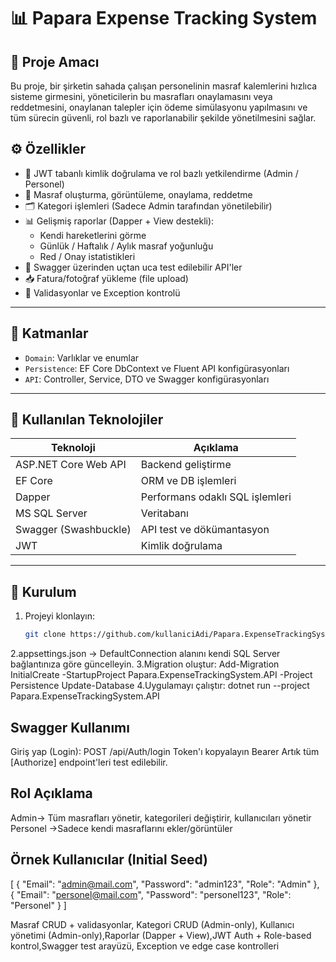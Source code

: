 # 📊 Papara Expense Tracking System

## 🎯 Proje Amacı

Bu proje, bir şirketin sahada çalışan personelinin masraf kalemlerini hızlıca sisteme girmesini, yöneticilerin bu masrafları onaylamasını veya reddetmesini, onaylanan talepler için ödeme simülasyonu yapılmasını ve tüm sürecin güvenli, rol bazlı ve raporlanabilir şekilde yönetilmesini sağlar.

## ⚙️ Özellikler

- 🔐 JWT tabanlı kimlik doğrulama ve rol bazlı yetkilendirme (Admin / Personel)
- 🧾 Masraf oluşturma, görüntüleme, onaylama, reddetme
- 🗂 Kategori işlemleri (Sadece Admin tarafından yönetilebilir)
- 📊 Gelişmiş raporlar (Dapper + View destekli):
  - Kendi hareketlerini görme
  - Günlük / Haftalık / Aylık masraf yoğunluğu
  - Red / Onay istatistikleri
- 🧪 Swagger üzerinden uçtan uca test edilebilir API'ler
- 📥 Fatura/fotoğraf yükleme (file upload)
- 📌 Validasyonlar ve Exception kontrolü

---

## 🧱 Katmanlar

- `Domain`: Varlıklar ve enumlar
- `Persistence`: EF Core DbContext ve Fluent API konfigürasyonları
- `API`: Controller, Service, DTO ve Swagger konfigürasyonları

---

## 🧪 Kullanılan Teknolojiler

| Teknoloji           | Açıklama                          |
|---------------------|-----------------------------------|
| ASP.NET Core Web API| Backend geliştirme                |
| EF Core             | ORM ve DB işlemleri               |
| Dapper              | Performans odaklı SQL işlemleri   |
| MS SQL Server       | Veritabanı                        |
| Swagger (Swashbuckle)| API test ve dökümantasyon       |
| JWT                 | Kimlik doğrulama                  |

---

## 🚀 Kurulum

1. Projeyi klonlayın:
   ```bash
   git clone https://github.com/kullaniciAdi/Papara.ExpenseTrackingSystem.git
2.appsettings.json → DefaultConnection alanını kendi SQL Server bağlantınıza göre güncelleyin.
3.Migration oluştur:
Add-Migration InitialCreate -StartupProject Papara.ExpenseTrackingSystem.API -Project Persistence
Update-Database
4.Uygulamayı çalıştır:
dotnet run --project Papara.ExpenseTrackingSystem.API

## Swagger Kullanımı 
Giriş yap (Login):
POST /api/Auth/login
Token'ı kopyalayın
Bearer <token>
Artık tüm [Authorize] endpoint'leri test edilebilir.
## Rol	Açıklama
Admin->	Tüm masrafları yönetir, kategorileri değiştirir, kullanıcıları yönetir
Personel	->Sadece kendi masraflarını ekler/görüntüler

## Örnek Kullanıcılar (Initial Seed)
[
  {
    "Email": "admin@mail.com",
    "Password": "admin123",
    "Role": "Admin"
  },
  {
    "Email": "personel@mail.com",
    "Password": "personel123",
    "Role": "Personel"
  }
]

Masraf CRUD + validasyonlar, Kategori CRUD (Admin-only), Kullanıcı yönetimi (Admin-only),Raporlar (Dapper + View),JWT Auth + Role-based kontrol,Swagger test arayüzü, Exception ve edge case kontrolleri
